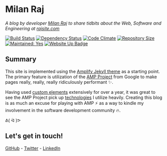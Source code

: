 # Milan Raj

*A blog by developer [Milan Raj](https://linkedin.com/in/milanraj) to share tidbits about the Web, Software and Engineering at [rajsite.com](https://www.rajsite.com)*

[![Build Status](https://travis-ci.org/rajsite/rajsite.com.svg?branch=gh-pages)](https://travis-ci.org/rajsite/rajsite.com)
[![Dependency Status](https://gemnasium.com/badges/github.com/rajsite/rajsite.com.svg)](https://gemnasium.com/github.com/rajsite/rajsite.com)
[![Code Climate](https://codeclimate.com/github/rajsite/rajsite.com/badges/gpa.svg)](https://codeclimate.com/github/rajsite/rajsite.com)
[![Repository Size](https://reposs.herokuapp.com/?path=rajsite/rajsite.com&style=flat&color=brightgreen)](https://github.com/ruddfawcett/reposs)
[![Maintained: Yes](https://img.shields.io/maintenance/yes/2016.svg)](https://github.com/badges/shields/issues/607)
[![Website Up Badge](https://img.shields.io/website/http/rajsite.com.svg?label=rajsite.com)](http://rajsite.com)

## Summary

This site is implemented using the [Amplify Jekyll theme](https://github.com/ageitgey/amplify) as a starting point. The primary feature is utilization of the [AMP Project](https://www.ampproject.org/) from Google to make pages really, really, really ridiculously performant :sparkles:.

Having used [custom elements](http://www.html5rocks.com/en/tutorials/webcomponents/customelements/) extensively for over a year, it was great to see the AMP Project pick up [technologies](https://github.com/WebReflection/document-register-element) I utilize heavily. Creating this blog is as much an excuse for playing with AMP :zap: as a way to kindle my involvement in the software development community :fire:.

ᕕ( ᐛ )ᕗ

## Let's get in touch!

[GitHub](https://github.com/rajsite) - [Twitter](https://twitter.com/rajsite) - [LinkedIn](https://linkedin.com/in/milanraj)
